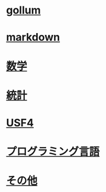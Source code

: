 # [gollum](/gollum)

# [markdown](/markdown)

# [数学](/math)

# [統計](/statistic)

# [USF4](/usf4)

# [プログラミング言語](/programming_language)

# [その他](/else)